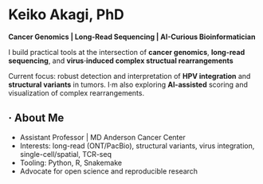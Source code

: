 # Keiko Akagi, PhD
**Cancer Genomics | Long-Read Sequencing | AI-Curious Bioinformatician**

I build practical tools at the intersection of **cancer genomics**, **long-read sequencing**, and **virus·induced complex structual rearrangements**

Current focus: robust detection and interpretation of **HPV integration** and **structural variants** in tumors.
I·m also exploring **AI-assisted** scoring and visualization of complex rearrangements.

## · About Me
- Assistant Professor | MD Anderson Cancer Center
- Interests: long-read (ONT/PacBio), structural variants, virus integration, single-cell/spatial, TCR-seq
- Tooling: Python, R, Snakemake
- Advocate for open science and reproducible research
  
<!--
**akagi-genomics/akagi-genomics** is a ✨ _special_ ✨ repository because its `README.md` (this file) appears on your GitHub profile.

Here are some ideas to get you started:

- 🔭 I’m currently working on ...
- 🌱 I’m currently learning ...
- 👯 I’m looking to collaborate on ...
- 🤔 I’m looking for help with ...
- 💬 Ask me about ...
- 📫 How to reach me: ...
- 😄 Pronouns: ...
- ⚡ Fun fact: ...
-->
